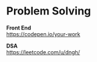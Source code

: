 # Problem Solving

**Front End**<br>
https://codepen.io/your-work

**DSA**<br>
https://leetcode.com/u/dngh/
